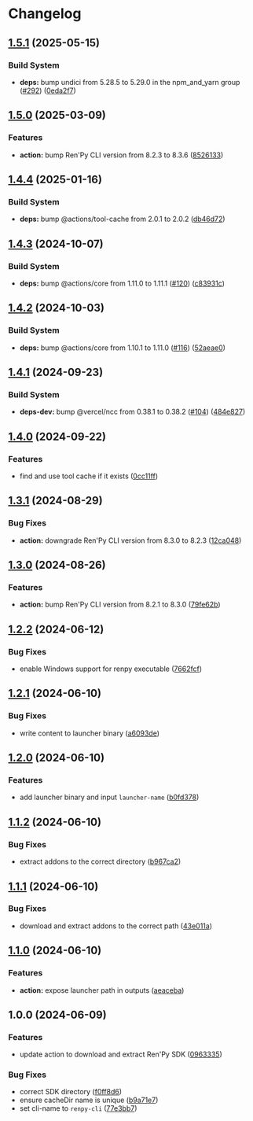 # Changelog

## [1.5.1](https://github.com/remarkablegames/setup-renpy/compare/v1.5.0...v1.5.1) (2025-05-15)


### Build System

* **deps:** bump undici from 5.28.5 to 5.29.0 in the npm_and_yarn group ([#292](https://github.com/remarkablegames/setup-renpy/issues/292)) ([0eda2f7](https://github.com/remarkablegames/setup-renpy/commit/0eda2f7b7d4313c45bdd70ecda503e3f6ac6a1b8))

## [1.5.0](https://github.com/remarkablegames/setup-renpy/compare/v1.4.4...v1.5.0) (2025-03-09)

### Features

- **action:** bump Ren'Py CLI version from 8.2.3 to 8.3.6 ([8526133](https://github.com/remarkablegames/setup-renpy/commit/85261331a61daf4f30b7a707b5fa707916b09b34))

## [1.4.4](https://github.com/remarkablegames/setup-renpy/compare/v1.4.3...v1.4.4) (2025-01-16)

### Build System

- **deps:** bump @actions/tool-cache from 2.0.1 to 2.0.2 ([db46d72](https://github.com/remarkablegames/setup-renpy/commit/db46d72c0f8d9a1df3d160fc60fbbcfc77c4989d))

## [1.4.3](https://github.com/remarkablegames/setup-renpy/compare/v1.4.2...v1.4.3) (2024-10-07)

### Build System

- **deps:** bump @actions/core from 1.11.0 to 1.11.1 ([#120](https://github.com/remarkablegames/setup-renpy/issues/120)) ([c83931c](https://github.com/remarkablegames/setup-renpy/commit/c83931c50b5251627d8b9dce8a2449bfd99261c9))

## [1.4.2](https://github.com/remarkablegames/setup-renpy/compare/v1.4.1...v1.4.2) (2024-10-03)

### Build System

- **deps:** bump @actions/core from 1.10.1 to 1.11.0 ([#116](https://github.com/remarkablegames/setup-renpy/issues/116)) ([52aeae0](https://github.com/remarkablegames/setup-renpy/commit/52aeae09c18eaee46dd815e47d19a5844ead2ff4))

## [1.4.1](https://github.com/remarkablegames/setup-renpy/compare/v1.4.0...v1.4.1) (2024-09-23)

### Build System

- **deps-dev:** bump @vercel/ncc from 0.38.1 to 0.38.2 ([#104](https://github.com/remarkablegames/setup-renpy/issues/104)) ([484e827](https://github.com/remarkablegames/setup-renpy/commit/484e827693f2bb05f04949a7cead7cdf7bdc6eef))

## [1.4.0](https://github.com/remarkablegames/setup-renpy/compare/v1.3.1...v1.4.0) (2024-09-22)

### Features

- find and use tool cache if it exists ([0cc11ff](https://github.com/remarkablegames/setup-renpy/commit/0cc11ffe4cd46ab6087f0034952997b20102226d))

## [1.3.1](https://github.com/remarkablegames/setup-renpy/compare/v1.3.0...v1.3.1) (2024-08-29)

### Bug Fixes

- **action:** downgrade Ren'Py CLI version from 8.3.0 to 8.2.3 ([12ca048](https://github.com/remarkablegames/setup-renpy/commit/12ca048b2e971e6408099283c11c033502f6d25f))

## [1.3.0](https://github.com/remarkablegames/setup-renpy/compare/v1.2.2...v1.3.0) (2024-08-26)

### Features

- **action:** bump Ren'Py CLI version from 8.2.1 to 8.3.0 ([79fe62b](https://github.com/remarkablegames/setup-renpy/commit/79fe62beb7ca12581630f448a387d232e744fab6))

## [1.2.2](https://github.com/remarkablegames/setup-renpy/compare/v1.2.1...v1.2.2) (2024-06-12)

### Bug Fixes

- enable Windows support for renpy executable ([7662fcf](https://github.com/remarkablegames/setup-renpy/commit/7662fcf334a7e922a5f5544a502164ab1edfe5ad))

## [1.2.1](https://github.com/remarkablegames/setup-renpy/compare/v1.2.0...v1.2.1) (2024-06-10)

### Bug Fixes

- write content to launcher binary ([a6093de](https://github.com/remarkablegames/setup-renpy/commit/a6093de4afdc6808decc865a4f4a12cbd136f20c))

## [1.2.0](https://github.com/remarkablegames/setup-renpy/compare/v1.1.2...v1.2.0) (2024-06-10)

### Features

- add launcher binary and input `launcher-name` ([b0fd378](https://github.com/remarkablegames/setup-renpy/commit/b0fd37857113f581666debae66575e213e525c92))

## [1.1.2](https://github.com/remarkablegames/setup-renpy/compare/v1.1.1...v1.1.2) (2024-06-10)

### Bug Fixes

- extract addons to the correct directory ([b967ca2](https://github.com/remarkablegames/setup-renpy/commit/b967ca2ed76647c0fb94fd508e144ee5e3fdd961))

## [1.1.1](https://github.com/remarkablegames/setup-renpy/compare/v1.1.0...v1.1.1) (2024-06-10)

### Bug Fixes

- download and extract addons to the correct path ([43e011a](https://github.com/remarkablegames/setup-renpy/commit/43e011a7bdd740a00a86184eb70e2ba78ae55c02))

## [1.1.0](https://github.com/remarkablegames/setup-renpy/compare/v1.0.0...v1.1.0) (2024-06-10)

### Features

- **action:** expose launcher path in outputs ([aeaceba](https://github.com/remarkablegames/setup-renpy/commit/aeaceba33c120ec0de54dfb4b3e1d31d4f224dc6))

## 1.0.0 (2024-06-09)

### Features

- update action to download and extract Ren'Py SDK ([0963335](https://github.com/remarkablegames/setup-renpy/commit/09633352f1fb320336b9c4a582555a920e2f969f))

### Bug Fixes

- correct SDK directory ([f0ff8d6](https://github.com/remarkablegames/setup-renpy/commit/f0ff8d6f008865b0f853b35237bcd5c1495d529e))
- ensure cacheDir name is unique ([b9a71e7](https://github.com/remarkablegames/setup-renpy/commit/b9a71e75c6386cdf4ad75bf141b915e1eb9c57d2))
- set cli-name to `renpy-cli` ([77e3bb7](https://github.com/remarkablegames/setup-renpy/commit/77e3bb71ea2626e475a825f62f5d2b5e332be5c6))
